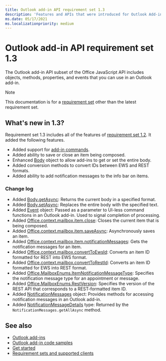 ```yaml
---
title: Outlook add-in API requirement set 1.3
description: 'Features and APIs that were introduced for Outlook Add-ins and the Office JavaScript APIs as part of Mailbox API 1.3.'
ms.date: 05/17/2021
ms.localizationpriority: medium
---
```


# Outlook add-in API requirement set 1.3

The Outlook add-in API subset of the Office JavaScript API includes objects, methods, properties, and events that you can use in an Outlook add-in.

> [!NOTE]
> This documentation is for a [requirement set](../../requirement-sets/outlook-api-requirement-sets.md) other than the latest requirement set.

## What's new in 1.3?

Requirement set 1.3 includes all of the features of [requirement set 1.2](../requirement-set-1.2/outlook-requirement-set-1.2.md). It added the following features.

- Added support for [add-in commands](../../../outlook/add-in-commands-for-outlook.md).
- Added ability to save or close an item being composed.
- Enhanced [Body](/javascript/api/outlook/office.body?view=outlook-js-1.3&preserve-view=true) object to allow add-ins to get or set the entire body.
- Added conversion methods to convert IDs between EWS and REST formats.
- Added ability to add notification messages to the info bar on items.

### Change log

- Added [Body.getAsync](/javascript/api/outlook/office.body?view=outlook-js-1.3&preserve-view=true#getAsync_coercionType__options__callback_): Returns the current body in a specified format.
- Added [Body.setAsync](/javascript/api/outlook/office.body?view=outlook-js-1.3&preserve-view=true#setAsync_data__options__callback_): Replaces the entire body with the specified text.
- Added [Event](/javascript/api/office/office.addincommands.event?view=outlook-js-1.3&preserve-view=true) object: Passed as a parameter to UI-less command functions in an Outlook add-in. Used to signal completion of processing.
- Added [Office.context.mailbox.item.close](office.context.mailbox.item.md#methods): Closes the current item that is being composed.
- Added [Office.context.mailbox.item.saveAsync](office.context.mailbox.item.md#methods): Asynchronously saves an item.
- Added [Office.context.mailbox.item.notificationMessages](office.context.mailbox.item.md#properties): Gets the notification messages for an item.
- Added [Office.context.mailbox.convertToEwsId](office.context.mailbox.md#methods): Converts an item ID formatted for REST into EWS format.
- Added [Office.context.mailbox.convertToRestId](office.context.mailbox.md#methods): Converts an item ID formatted for EWS into REST format.
- Added [Office.MailboxEnums.ItemNotificationMessageType](/javascript/api/outlook/office.mailboxenums.itemnotificationmessagetype?view=outlook-js-1.3&preserve-view=true): Specifies the notification message type for an appointment or message.
- Added [Office.MailboxEnums.RestVersion](/javascript/api/outlook/office.mailboxenums.restversion?view=outlook-js-1.3&preserve-view=true): Specifies the version of the REST API that corresponds to a REST-formatted item ID.
- Added [NotificationMessages](/javascript/api/outlook/office.notificationmessages?view=outlook-js-1.3&preserve-view=true) object: Provides methods for accessing notification messages in an Outlook add-in.
- Added [NotificationMessageDetails](/javascript/api/outlook/office.notificationmessagedetails?view=outlook-js-1.3&preserve-view=true) type: Returned by the `NotificationMessages.getAllAsync` method.

## See also

- [Outlook add-ins](../../../outlook/outlook-add-ins-overview.md)
- [Outlook add-in code samples](https://developer.microsoft.com/outlook/gallery/?filterBy=Outlook,Samples,Add-ins)
- [Get started](../../../quickstarts/outlook-quickstart.md)
- [Requirement sets and supported clients](../../requirement-sets/outlook-api-requirement-sets.md)

